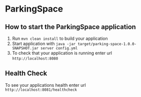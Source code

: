 # ParkingSpace

How to start the ParkingSpace application
---

1. Run `mvn clean install` to build your application
1. Start application with `java -jar target/parking-space-1.0.0-SNAPSHOT.jar server config.yml`
1. To check that your application is running enter url `http://localhost:8080`

Health Check
---

To see your applications health enter url `http://localhost:8081/healthcheck`
